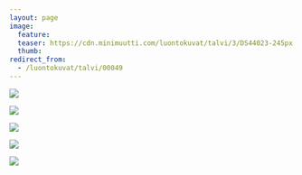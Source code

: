 ```yaml
---
layout: page
image:
  feature:
  teaser: https://cdn.minimuutti.com/luontokuvat/talvi/3/DS44023-245px.jpg
  thumb:
redirect_from:
  - /luontokuvat/talvi/00049
---
```


![](https://cdn.minimuutti.com/luontokuvat/talvi/3/DS43718-800px.jpg)

![](https://cdn.minimuutti.com/luontokuvat/talvi/3/DS43712-800px.jpg)

![](https://cdn.minimuutti.com/luontokuvat/talvi/3/DS44023-800px.jpg)

![](https://cdn.minimuutti.com/luontokuvat/talvi/3/DS43787-800px.jpg)

![](https://cdn.minimuutti.com/luontokuvat/talvi/3/DS43771-800px.jpg)
